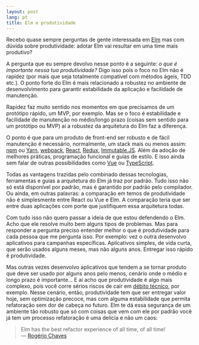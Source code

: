 ```yaml
---
layout: post
lang: pt
title: Elm e produtividade
---
```


Recebo quase sempre perguntas de gente interessada em [Elm](http://elm-lang.org) mas com dúvida sobre produtividade: adotar Elm vai resultar em uma time mais produtivo?

A pergunta que eu sempre devolvo nesse ponto é a seguinte: _o que é importante nessa tua produtividade?_ Digo isso pois o foco no Elm não é rapidez (por mais que seja totalmente compatível com métodos ágeis, TDD etc.). O ponto forte do Elm é mais relacionado a robustez no ambiente de desenvolvimento para garantir estabilidade da aplicação e facilidade de manutenção.

Rapidez faz muito sentido nos momentos em que precisamos de um protótipo rápido, um MVP, por exemplo. Mas se o foco é estabilidade e facilidade de manutenção no médio/longo prazo (coisas sem sentido para um protótipo ou MVP) aí a robustez da arquitetura do Elm faz a diferença.

O ponto é que para um produto de front-end ser robusto e de fácil manutenção é necessário, normalmente, um stack mais ou menos assim: [npm](https://www.npmjs.com) ou [Yarn](https://yarnpkg.com/), [webpack](https://webpack.js.org), [React](https://facebook.github.io/react/), [Redux](http://redux.js.org), [Immutable.JS](https://facebook.github.io/immutable-js/). Além da adoção de melhores práticas, programação funcional e guias de estilo. E isso ainda sem falar de outras possibilidades como [Vue](https://vuejs.org) ou [TypeScript](http://www.typescriptlang.org).

Todas as vantagens trazidas pelo combinado dessas tecnologias, ferramentas e guias a arquitetura do Elm já traz por padrão. Tudo isso não só está disponível por padrão, mas é garantido por padrão pelo compilador. Ou ainda, em outras palavras: a comparação em temos de produtividade não é simplesmente entre React ou Vue e Elm. A comparação teria que ser entre duas aplicações com porte que justifiquem essa arquitetura todas.

Com tudo isso não quero passar a ideia de que estou defendendo o Elm. Acho que ele resolve muito bem alguns tipos de problemas. Mas para responder a pergunta preciso entender melhor o que é produtividade para cada pessoa que me pergunta isso.  Por exemplo: vez o outra desenvolvo aplicativos para campanhas específicas. Aplicativos simples, de vida curta, que serão usados alguns meses, mas não alguns anos. Entregar isso rápido é produtividade.

Mas outras vezes desenvolvo aplicativos que tendem a se tornar produto que deve ser usado por alguns anos pelo menos, cenário onde o médio e longo prazo é importante… E aí acho que produtividade é algo mais complexo, pois você corre sérios riscos de cair em [débito técnico](https://medium.com/@joaomilho/festina-lente-e29070811b84), por exemplo. Nesse cenário, então, produtividade tem que ser entregar valor hoje, sem optimização precoce, mas com alguma estabilidade que permita refatoração sem dor de cabeça no futuro. Elm te dá essa segurança de um ambiente tão robusto que só com coisas que vem com ele por padrão você já tem um processo refatoração é uma delícia e não um caos:

> Elm has the best refactor experience of all time, of all time!<br>
> — [Rogério Chaves](https://github.com/datasciencebr/jarbas/pull/138)